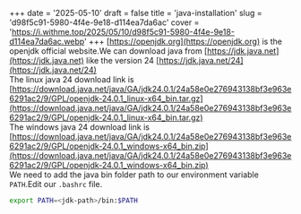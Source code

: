 +++
date = '2025-05-10'
draft = false
title = 'java-installation'
slug = 'd98f5c91-5980-4f4e-9e18-d114ea7da6ac'
cover = 'https://i.withme.top/2025/05/10/d98f5c91-5980-4f4e-9e18-d114ea7da6ac.webp'
+++
[https://openjdk.org](https://openjdk.org) is the openjdk official website.We can download java from [https://jdk.java.net](https://jdk.java.net) like the version 24 [https://jdk.java.net/24](https://jdk.java.net/24)  
The linux java 24 download link is [https://download.java.net/java/GA/jdk24.0.1/24a58e0e276943138bf3e963e6291ac2/9/GPL/openjdk-24.0.1_linux-x64_bin.tar.gz](https://download.java.net/java/GA/jdk24.0.1/24a58e0e276943138bf3e963e6291ac2/9/GPL/openjdk-24.0.1_linux-x64_bin.tar.gz)  
The windows java 24 download link is [https://download.java.net/java/GA/jdk24.0.1/24a58e0e276943138bf3e963e6291ac2/9/GPL/openjdk-24.0.1_windows-x64_bin.zip](https://download.java.net/java/GA/jdk24.0.1/24a58e0e276943138bf3e963e6291ac2/9/GPL/openjdk-24.0.1_windows-x64_bin.zip)  
We need to add the java bin folder path to our environment variable `PATH`.Edit our `.bashrc` file.
```bash
export PATH=<jdk-path>/bin:$PATH
```